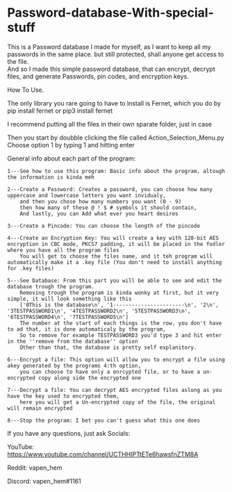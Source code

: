 # Password-database-With-special-stuff
This is a Password database I made for myself, as I want to keep all my passwords in the same place. but still protected, shall anyone get access to the file.  
And so I made this simple password database, that can encrypt, decrypt files, and generate Passwords, pin codes, and encryption keys.

How To Use.

The only library you rare going to have to install is
Fernet, which you do by pip install fernet or pip3 install fernet

I recommend putting all the files in their own sparate folder, just in case

Then you start by doubble clicking the file called Action_Selection_Menu.py
Choose option 1 by typing 1 and hitting enter


General info about each part of the program:


    1---See how to use this program: Basic info about the program, altough the information is kinda meh

    2---Create a Password: Creates a password, you can choose how many uppercase and lowercase letters you want invidualy, 
        and then you chose how many numbers you want (0 - 9)
        then how many of these @ ! $ # symbols it should contain,
        And lastly, you can Add what ever you heart desires

    3---Create a Pincode: You can choose the length of the pincode

    4---Create an Encryption Key: You will create a key with 128-bit AES encryption in CBC mode, PKCS7 padding, it will be placed in the fodler where you have all the program files
        You will get to choose the files name, and it teh program will automatically make it a .key file (You don't need to install anything for .key files)

    5---See Database: From this part you will be able to see and edit the database trough the program.
        Removing trough the program is kinda wonky at first, but it very simple, it will look something like this
        ['0This is the database\n', '1-----------------------\n', '2\n', '3TESTPASSWORD1\n', '4TESTPASSWORD2\n', '5TESTPASSWORD3\n', '6TESTPASSWORD4\n', '7TESTPASSWORD5\n']
        The number at the start of each things is the row, you don't have to ad that, it is done automaticaly by the program, 
        So to remove for example TESTPASSWORD3 you'd type 3 and hit enter in the ''remove from the database'' option
        Other than that, the database is pretty self explanitory.
    
    6---Encrypt a file: This option will allow you to encrypt a file using akey generated by the programs 4:th option, 
        you can choose to have only a enrcypted file, or to have a un-encrypted copy along side the encrypted one
    
    7---Decrypt a file: You can decrypt AES encrypted files aslong as you have the key used to encrypted them, 
        here you will get a Un-encrypted copy of the file, the original will remain encrypted
    
    8---Stop the program: I bet you can't guess what this one does


If you have any questions, just ask
Socials:

YouTube: https://www.youtube.com/channel/UCTHHIPTtETe6hawsfnZTM8A

Reddit: vapen_hem

Discord: vapen_hem#1161
